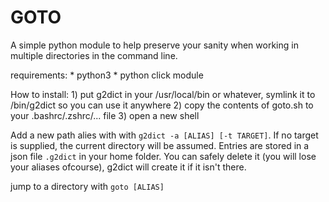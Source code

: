 GOTO
====

A simple python module to help preserve your sanity when working in multiple directories in the command line.

requirements:
    * python3
    * python click module

How to install: 
    1) put g2dict in your /usr/local/bin or whatever, symlink it to /bin/g2dict so you can use it anywhere
    2) copy the contents of goto.sh to your .bashrc/.zshrc/... file 
    3) open a new shell 
   


Add a new path alies with with `g2dict -a [ALIAS] [-t TARGET]`. If no target is supplied, the current directory will be
assumed. Entries are stored in a json file `.g2dict` in your home folder. You can safely delete it (you will lose your
aliases ofcourse), g2dict will create it if it isn't there.  

jump to a directory with `goto [ALIAS]`

